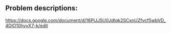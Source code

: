 ## Problem descriptions:

https://docs.google.com/document/d/16PlJJ5U0JdIqk2SCxnUZfvcf5wbVD_4DlO10hvvX7-k/edit
